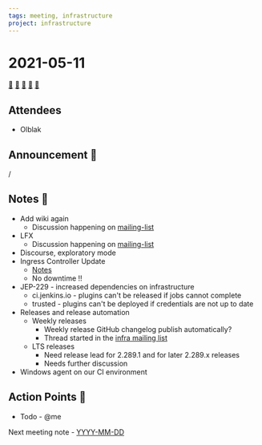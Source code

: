 ```yaml
---
tags: meeting, infrastructure
project: infrastructure
---
```


# 2021-05-11

[:movie_camera:](https://zoom.us/j/92454301214?pwd=aEVoUi9EanpaakN3L1ZxRlpDQk5Ddz09)
[:calendar:](https://jenkins.io/event-calendar/)
[:speech_balloon:](https://jenkins.io/chat/#jenkins-infra)
[:email:](https://groups.google.com/g/jenkins-infra)
[:pencil:](https://hackmd.io/DwlxD9ljRsCY8RxRg88HXA)

## Attendees

* Olblak

## Announcement :loudspeaker:

/

## Notes :book:

* Add wiki again 
  * Discussion happening on [mailing-list](https://groups.google.com/g/jenkins-infra/c/UJ-uWm2F0Ww)
* LFX
  * Discussion happening on [mailing-list](https://groups.google.com/g/jenkins-infra/c/i02y5tw0pAU)
* Discourse, exploratory mode
* Ingress Controller Update
  * [Notes](https://hackmd.io/cH4rbENeSOGLHD3rAgnXqQ)
  * No downtime !!
* JEP-229 - increased dependencies on infrastructure
  * ci.jenkins.io - plugins can't be released if jobs cannot complete
  * trusted - plugins can't be deployed if credentials are not up to date 
* Releases and release automation
  * Weekly releases
    * Weekly release GitHub changelog publish automatically?
    * Thread started in the [infra mailing list](https://groups.google.com/g/jenkins-infra/c/rXE5qj6fK6M/m/c8Lo3HQ0AQAJ)
  * LTS releases
    * Need release lead for 2.289.1 and for later 2.289.x releases
    * Needs further discussion
* Windows agent on our CI environment

## Action Points :muscle:

* Todo - @me

Next meeting note - [YYYY-MM-DD](https://hackmd.io/xxx)